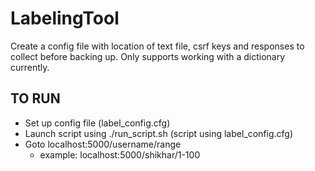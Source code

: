 # LabelingTool

Create a config file with location of text file, csrf keys and responses to collect before backing up. 
Only supports working with a dictionary currently. 


## TO RUN
- Set up config file (label_config.cfg)
- Launch script using ./run_script.sh (script using label_config.cfg)
- Goto localhost:5000/username/range
  - example: localhost:5000/shikhar/1-100
